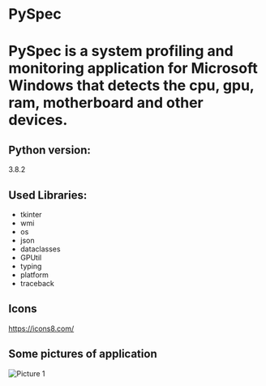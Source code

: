 # PySpec

# PySpec is a system profiling and monitoring application for Microsoft Windows that detects the cpu, gpu, ram, motherboard and other devices.

## Python version:

3.8.2

## Used Libraries:

- tkinter
- wmi
- os
- json
- dataclasses
- GPUtil
- typing
- platform
- traceback

## Icons

https://icons8.com/

## Some pictures of application

![Picture 1](https://raw.githubusercontent.com/losek1/PySpec/master/img/IMG1.png)
